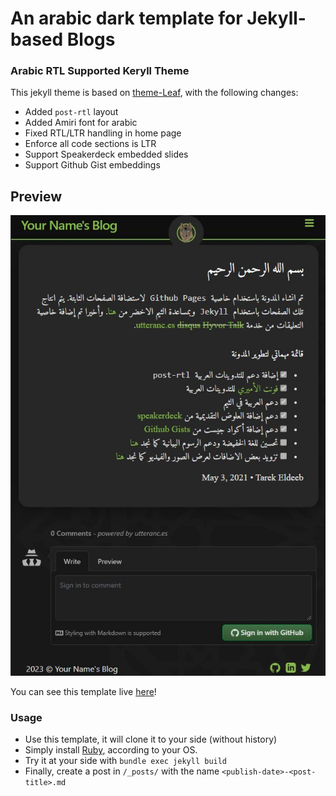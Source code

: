 # An arabic dark template for Jekyll-based Blogs

### Arabic RTL Supported Keryll Theme
This jekyll theme is based on [theme-Leaf](https://github.com/SupunKavinda/jekyll-theme-leaf), with the following changes:
 - Added `post-rtl` layout
 - Added Amiri font for arabic
 - Fixed RTL/LTR handling in home page
 - Enforce all code sections is LTR
 - Support Speakerdeck embedded slides
 - Support Github Gist embeddings

## Preview
![Screenshot1](assets/img/screenshot1.JPG?raw=true)

You can see this template live [here](https://tarekeldeeb.github.io)!

### Usage
 - Use this template, it will clone it to your side (without history)
 - Simply install [Ruby](https://www.ruby-lang.org/en/downloads/), according to your OS.
 - Try it at your side with `bundle exec jekyll build`
 - Finally, create a post in `/_posts/` with the name `<publish-date>-<post-title>.md`
